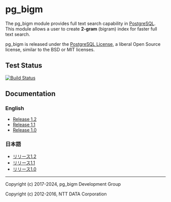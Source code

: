 # pg_bigm

The pg_bigm module provides full text search capability in [PostgreSQL](https://www.postgresql.org/).
This module allows a user to create **2-gram** (bigram) index for faster full text search.

pg_bigm is released under the [PostgreSQL License](https://opensource.org/licenses/postgresql), a liberal Open Source license, similar to the BSD or MIT licenses.

## Test Status

[![Build Status](https://github.com/pgbigm/pg_bigm/actions/workflows/test.yml/badge.svg)](https://github.com/pgbigm/pg_bigm/actions/workflows/test.yml)

## Documentation

### English

* [Release 1.2](docs/pg_bigm_en.md)
* [Release 1.1](../REL1_1_STABLE/docs/pg_bigm_en.md)
* [Release 1.0](../REL1_0_STABLE/docs/pg_bigm_en.md)

### 日本語

* [リリース1.2](docs/pg_bigm.md)
* [リリース1.1](../REL1_1_STABLE/docs/pg_bigm.md)
* [リリース1.0](../REL1_0_STABLE/docs/pg_bigm.md)

*****

Copyright (c) 2017-2024, pg_bigm Development Group

Copyright (c) 2012-2016, NTT DATA Corporation
